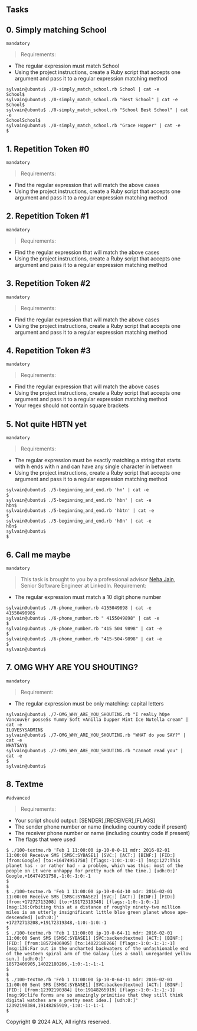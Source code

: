 ## Tasks

## 0. Simply matching School

``mandatory``

> Requirements:

- The regular expression must match School
- Using the project instructions, create a Ruby script that accepts one argument and pass it to a regular expression matching method
```
sylvain@ubuntu$ ./0-simply_match_school.rb School | cat -e
School$
sylvain@ubuntu$ ./0-simply_match_school.rb "Best School" | cat -e
School$
sylvain@ubuntu$ ./0-simply_match_school.rb "School Best School" | cat -e
SchoolSchool$
sylvain@ubuntu$ ./0-simply_match_school.rb "Grace Hopper" | cat -e
$
```


## 1. Repetition Token #0

``mandatory``

> Requirements:
- Find the regular expression that will match the above cases
- Using the project instructions, create a Ruby script that accepts one argument and pass it to a regular expression matching method


## 2. Repetition Token #1

``mandatory``

> Requirements:
- Find the regular expression that will match the above cases
- Using the project instructions, create a Ruby script that accepts one argument and pass it to a regular expression matching method


## 3. Repetition Token #2

``mandatory``

> Requirements:
- Find the regular expression that will match the above cases
- Using the project instructions, create a Ruby script that accepts one argument and pass it to a regular expression matching method


## 4. Repetition Token #3

``mandatory``

> Requirements:
- Find the regular expression that will match the above cases
- Using the project instructions, create a Ruby script that accepts one argument and pass it to a regular expression matching method
- Your regex should not contain square brackets
   
## 5. Not quite HBTN yet

``mandatory``

> Requirements:
- The regular expression must be exactly matching a string that starts with h ends with n and can have any single character in between
- Using the project instructions, create a Ruby script that accepts one argument and pass it to a regular expression matching method
```
sylvain@ubuntu$ ./5-beginning_and_end.rb 'hn' | cat -e
$
sylvain@ubuntu$ ./5-beginning_and_end.rb 'hbn' | cat -e
hbn$
sylvain@ubuntu$ ./5-beginning_and_end.rb 'hbtn' | cat -e
$
sylvain@ubuntu$ ./5-beginning_and_end.rb 'h8n' | cat -e
h8n$
sylvain@ubuntu$
$
```
   
## 6. Call me maybe

``mandatory``

> This task is brought to you by a professional advisor [Neha Jain](https://twitter.com/_nehajain), Senior Software Engineer at LinkedIn.
> Requirement:
- The regular expression must match a 10 digit phone number
```
sylvain@ubuntu$ ./6-phone_number.rb 4155049898 | cat -e
4155049898$
sylvain@ubuntu$ ./6-phone_number.rb " 4155049898" | cat -e
$
sylvain@ubuntu$ ./6-phone_number.rb "415 504 9898" | cat -e
$
sylvain@ubuntu$ ./6-phone_number.rb "415-504-9898" | cat -e
$
sylvain@ubuntu$
```

## 7. OMG WHY ARE YOU SHOUTING?

``mandatory``

> Requirement:
- The regular expression must be only matching: capital letters
```
sylvain@ubuntu$ ./7-OMG_WHY_ARE_YOU_SHOUTING.rb "I realLy hOpe VancouvEr posseSs Yummy Soft vAnilla Dupper Mint Ice Nutella cream" | cat -e
ILOVESYSADMIN$
sylvain@ubuntu$ ./7-OMG_WHY_ARE_YOU_SHOUTING.rb "WHAT do you SAY?" | cat -e
WHATSAY$
sylvain@ubuntu$ ./7-OMG_WHY_ARE_YOU_SHOUTING.rb "cannot read you" | cat -e
$
sylvain@ubuntu$
```

## 8. Textme

``#advanced``

> Requirements:
- Your script should output: [SENDER],[RECEIVER],[FLAGS]
- The sender phone number or name (including country code if present)
- The receiver phone number or name (including country code if present)
- The flags that were used
```
$ ./100-textme.rb 'Feb 1 11:00:00 ip-10-0-0-11 mdr: 2016-02-01 11:00:00 Receive SMS [SMSC:SYBASE1] [SVC:] [ACT:] [BINF:] [FID:] [from:Google] [to:+16474951758] [flags:-1:0:-1:0:-1] [msg:127:This planet has - or rather had - a problem, which was this: most of the people on it were unhappy for pretty much of the time.] [udh:0:]'
Google,+16474951758,-1:0:-1:0:-1
$
$
$ ./100-textme.rb 'Feb 1 11:00:00 ip-10-0-64-10 mdr: 2016-02-01 11:00:00 Receive SMS [SMSC:SYBASE2] [SVC:] [ACT:] [BINF:] [FID:] [from:+17272713208] [to:+19172319348] [flags:-1:0:-1:0:-1] [msg:136:Orbiting this at a distance of roughly ninety-two million miles is an utterly insignificant little blue green planet whose ape-descended] [udh:0:]'
+17272713208,+19172319348,-1:0:-1:0:-1
$
$ ./100-textme.rb 'Feb 1 11:00:00 ip-10-0-64-11 mdr: 2016-02-01 11:00:00 Sent SMS [SMSC:SYBASE1] [SVC:backendtextme] [ACT:] [BINF:] [FID:] [from:18572406905] [to:14022180266] [flags:-1:0:-1:-1:-1] [msg:136:Far out in the uncharted backwaters of the unfashionable end of the western spiral arm of the Galaxy lies a small unregarded yellow sun.] [udh:0:]'
18572406905,14022180266,-1:0:-1:-1:-1
$
$
$ ./100-textme.rb 'Feb 1 11:00:00 ip-10-0-64-11 mdr: 2016-02-01 11:00:00 Sent SMS [SMSC:SYBASE1] [SVC:backendtextme] [ACT:] [BINF:] [FID:] [from:12392190384] [to:19148265919] [flags:-1:0:-1:-1:-1] [msg:99:life forms are so amazingly primitive that they still think digital watches are a pretty neat idea.] [udh:0:]'
12392190384,19148265919,-1:0:-1:-1:-1
$
```


Copyright © 2024 ALX, All rights reserved.
